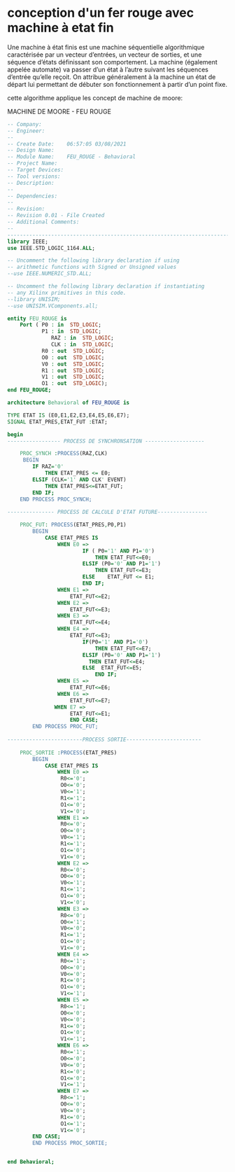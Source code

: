 # conception d'un fer rouge avec machine à etat fin 

Une machine à état finis est une machine séquentielle algorithmique caractérisée par un vecteur d’entrées,
un vecteur de sorties, et une séquence d’états définissant son comportement. La machine (également appelée
automate) va passer d’un état à l’autre suivant les séquences d’entrée qu’elle reçoit. On attribue généralement
à la machine un état de départ lui permettant de débuter son fonctionnement à partir d’un point fixe.

cette algorithme applique les concept de machine de moore:  


MACHINE DE MOORE - FEU ROUGE

```vhdl
-- Company: 
-- Engineer: 
-- 
-- Create Date:    06:57:05 03/08/2021 
-- Design Name: 
-- Module Name:    FEU_ROUGE - Behavioral 
-- Project Name: 
-- Target Devices: 
-- Tool versions: 
-- Description: 
--
-- Dependencies: 
--
-- Revision: 
-- Revision 0.01 - File Created
-- Additional Comments: 
--
----------------------------------------------------------------------------------
library IEEE;
use IEEE.STD_LOGIC_1164.ALL;

-- Uncomment the following library declaration if using
-- arithmetic functions with Signed or Unsigned values
--use IEEE.NUMERIC_STD.ALL;

-- Uncomment the following library declaration if instantiating
-- any Xilinx primitives in this code.
--library UNISIM;
--use UNISIM.VComponents.all;

entity FEU_ROUGE is
    Port ( P0 : in  STD_LOGIC;
           P1 : in  STD_LOGIC;
			  RAZ : in  STD_LOGIC;
			  CLK : in  STD_LOGIC;
           R0 : out  STD_LOGIC;
           O0 : out  STD_LOGIC;
           V0 : out  STD_LOGIC;
           R1 : out  STD_LOGIC;
           V1 : out  STD_LOGIC;
           O1 : out  STD_LOGIC);
end FEU_ROUGE;

architecture Behavioral of FEU_ROUGE is

TYPE ETAT IS (E0,E1,E2,E3,E4,E5,E6,E7);
SIGNAL ETAT_PRES,ETAT_FUT :ETAT;

begin
----------------- PROCESS DE SYNCHRONSATION -------------------

	PROC_SYNCH :PROCESS(RAZ,CLK)
	 BEGIN
		IF RAZ='0'
			THEN ETAT_PRES <= E0;
		ELSIF (CLK='1' AND CLK' EVENT)	
			THEN ETAT_PRES<=ETAT_FUT;
		END IF;
	END PROCESS PROC_SYNCH;
	
--------------- PROCESS DE CALCULE D'ETAT FUTURE----------------

	PROC_FUT: PROCESS(ETAT_PRES,P0,P1)
		BEGIN
			CASE ETAT_PRES IS
				WHEN E0 =>
						IF ( P0='1' AND P1='0')
							THEN ETAT_FUT<=E0;
						ELSIF (P0='0' AND P1='1')
							THEN ETAT_FUT<=E3;
						ELSE 	ETAT_FUT <= E1;
						END IF;
				WHEN E1 =>
					ETAT_FUT<=E2;
				WHEN E2 =>
					ETAT_FUT<=E3;
				WHEN E3 =>
					ETAT_FUT<=E4;
				WHEN E4 =>
					ETAT_FUT<=E3;
						IF(P0='1' AND P1='0')
							THEN ETAT_FUT<=E7;
						ELSIF (P0='0' AND P1='1')
						  THEN ETAT_FUT<=E4;
						ELSE  ETAT_FUT<=E5;
							END IF;
				WHEN E5 => 
					ETAT_FUT<=E6;
				WHEN E6 => 
					ETAT_FUT<=E7;
			   WHEN E7 => 
					ETAT_FUT<=E1;
					END CASE;
		END PROCESS PROC_FUT;
		
------------------------PROCESS SORTIE------------------------
		
	PROC_SORTIE :PROCESS(ETAT_PRES)
		BEGIN
			CASE ETAT_PRES IS 
				WHEN E0 =>
				 R0<='0';
				 O0<='0';
				 V0<='1';
				 R1<='1';
				 O1<='0';
				 V1<='0';
				WHEN E1 =>
				 R0<='0';
				 O0<='0';
				 V0<='1';
				 R1<='1';
				 O1<='0';
				 V1<='0';
				WHEN E2 =>
				 R0<='0';
				 O0<='0';
				 V0<='1';
				 R1<='1';
				 O1<='0';
				 V1<='0';
				WHEN E3 =>
				 R0<='0';
				 O0<='1';
				 V0<='0';
				 R1<='1';
				 O1<='0';
				 V1<='0';
				WHEN E4 =>
				 R0<='1';
				 O0<='0';
				 V0<='0';
				 R1<='0';
				 O1<='0';
				 V1<='1';
				WHEN E5 =>
				 R0<='1';
				 O0<='0';
				 V0<='0';
				 R1<='0';
				 O1<='0';
				 V1<='1';
				WHEN E6 =>
				 R0<='1';
				 O0<='0';
				 V0<='0';
				 R1<='0';
				 O1<='0';
				 V1<='1';
				WHEN E7 =>
				 R0<='1';
				 O0<='0';
				 V0<='0';
				 R1<='0';
				 O1<='1';
				 V1<='0';
		END CASE;		 
		END PROCESS PROC_SORTIE;


end Behavioral;


```

